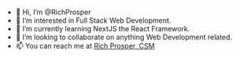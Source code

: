 - 👋 Hi, I’m @RichProsper
- 👀 I’m interested in Full Stack Web Development.
- 🌱 I’m currently learning NextJS the React Framework.
- 💞️ I’m looking to collaborate on anything Web Development related.
- 📫 You can reach me at [Rich Prosper, CSM](https://www.linkedin.com/in/rich-prosper-csm-82107b196/)

<!---
RichProsper/RichProsper is a ✨ special ✨ repository because its `README.md` (this file) appears on your GitHub profile.
You can click the Preview link to take a look at your changes.
--->
